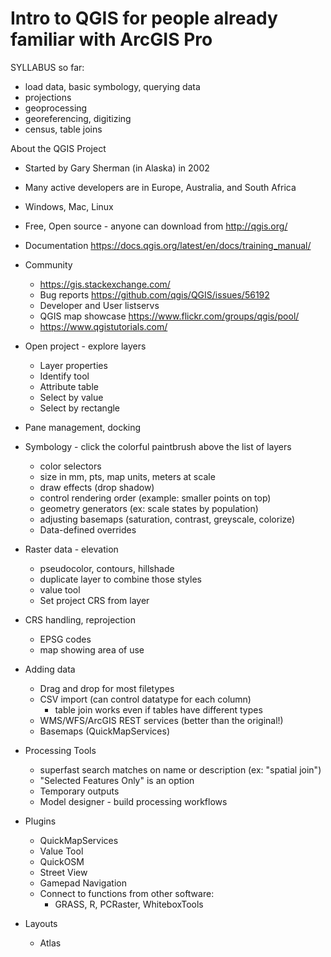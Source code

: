 # Intro to QGIS for people already familiar with ArcGIS Pro

SYLLABUS so far:
- load data, basic symbology, querying data
- projections
- geoprocessing
- georeferencing, digitizing
- census, table joins

About the QGIS Project
  - Started by Gary Sherman (in Alaska) in 2002
  - Many active developers are in Europe, Australia, and South Africa
  - Windows, Mac, Linux
  - Free, Open source - anyone can download from http://qgis.org/
  - Documentation https://docs.qgis.org/latest/en/docs/training_manual/
  - Community
    - https://gis.stackexchange.com/
    - Bug reports https://github.com/qgis/QGIS/issues/56192
    - Developer and User listservs
    - QGIS map showcase https://www.flickr.com/groups/qgis/pool/
    - https://www.qgistutorials.com/

- Open project - explore layers
  - Layer properties
  - Identify tool
  - Attribute table
  - Select by value
  - Select by rectangle

- Pane management, docking

- Symbology - click the colorful paintbrush above the list of layers
  - color selectors
  - size in mm, pts, map units, meters at scale
  - draw effects (drop shadow)
  - control rendering order (example: smaller points on top)
  - geometry generators (ex: scale states by population)
  - adjusting basemaps (saturation, contrast, greyscale, colorize)
  - Data-defined overrides

- Raster data - elevation
  - pseudocolor, contours, hillshade
  - duplicate layer to combine those styles
  - value tool
  - Set project CRS from layer

- CRS handling, reprojection
  - EPSG codes
  - map showing area of use

- Adding data
  - Drag and drop for most filetypes
  - CSV import (can control datatype for each column)
    - table join works even if tables have different types    
  - WMS/WFS/ArcGIS REST services (better than the original!)
  - Basemaps (QuickMapServices)

- Processing Tools
  - superfast search matches on name or description (ex: "spatial join")
  - "Selected Features Only" is an option
  - Temporary outputs
  - Model designer - build processing workflows

- Plugins
  - QuickMapServices
  - Value Tool
  - QuickOSM
  - Street View
  - Gamepad Navigation
  - Connect to functions from other software:
    - GRASS, R, PCRaster, WhiteboxTools

- Layouts
  - Atlas
